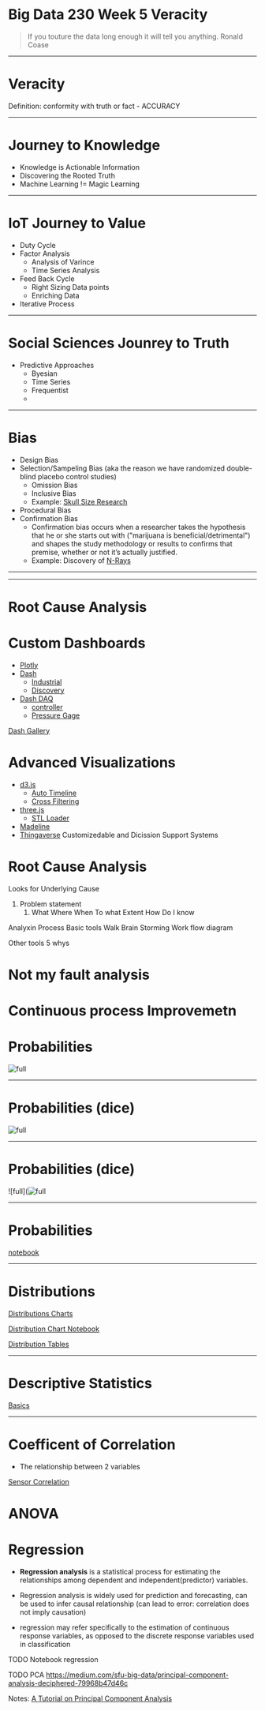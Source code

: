 
# Big Data 230 Week 5 Veracity 

> If you touture the data long enough it will tell you anything.
> Ronald Coase

---
# Veracity 
Definition: conformity with truth or fact - ACCURACY

---
# Journey to Knowledge
* Knowledge is Actionable Information
* Discovering the Rooted Truth
* Machine Learning != Magic Learning

---
# IoT Journey to Value
* Duty Cycle
* Factor Analysis
  * Analysis of Varince
  * Time Series Analysis
* Feed Back Cycle
  * Right Sizing Data points
  * Enriching Data
* Iterative Process
---
# Social Sciences Jounrey to Truth
* Predictive Approaches
    * Byesian
    * Time Series
    * Frequentist
    * 

---
# Bias
* Design Bias
* Selection/Sampeling Bias (aka the reason we have  randomized double-blind placebo control studies)
    * Omission Bias
    * Inclusive Bias
    * Example: [Skull Size Research](http://blogs.discovermagazine.com/crux/2018/10/31/morton-skulls-brain-size-controversy/#.XL-orHX0mV4)
* Procedural Bias
* Confirmation Bias
  * Confirmation bias occurs when a researcher takes the hypothesis that he or she starts out with ("marijuana is beneficial/detrimental") and shapes the study methodology or results to confirms that premise, whether or not it’s actually justified. 
  * Example: Discovery of [N-Rays](https://www.aps.org/publications/apsnews/200708/history.cfm)
---



---

# Root Cause Analysis


# Custom Dashboards
* [Plotly](https://plot.ly/#/)
* [Dash](https://dash.plot.ly/) 
  * [Industrial](https://dash-gallery.plotly.host/dash-oil-and-gas/)
  * [Discovery](https://dash-gallery.plotly.host/dash-object-detection/)
* [Dash DAQ](https://www.dashdaq.io/python-data-acquisition)
  * [controller](https://dash-gallery.plotly.host/dash-daq-omega-pid/)
  * [Pressure Gage](https://dash-gallery.plotly.host/dash-daq-pressure-gauge-pv/)

[Dash Gallery](https://dash.plot.ly/gallery)

# Advanced Visualizations
* [d3.js](https://github.com/d3/d3/wiki/Gallery)
  *  [Auto Timeline](https://bost.ocks.org/mike/nations/)
  *  [Cross Filtering](http://square.github.io/crossfilter/)
*  [three.js](https://threejs.org/)
   *  [STL Loader](https://threejs.org/examples/#webgl_loader_stl)
* [Madeline](https://github.com/JinJunho/Madeleine.js/)
* [Thingaverse](https://www.thingiverse.com/)
Customizedable and Dicission Support Systems



# Root Cause Analysis
Looks for Underlying Cause
1. Problem statement
    1. What
    Where
    When 
    To what Extent
    How Do I know

Analyxin Process Basic tools
Walk
Brain Storming
Work flow diagram 

Other tools
5 whys


# Not my fault analysis

# Continuous process Improvemetn


# Probabilities
![full](https://microshak.github.io/MicroNotes/Images/ML/HeadsOrTails.gif)

---
# Probabilities (dice)
![full](https://microshak.github.io/MicroNotes/Images/ML/Dice.gif)

---

# Probabilities (dice)
![full](![full](https://microshak.github.io/MicroNotes/Images/ML/CompoundProbability.gif)


---
# Probabilities
[notebook](https://veracity-microshak2.notebooks.azure.com/j/notebooks/Basic/Probability.ipynb)


---

# Distributions
[Distributions Charts](https://seeing-theory.brown.edu/probability-distributions/index.html#section2)

[Distribution Chart Notebook](https://notebooks.azure.com/microshak2/projects/Veracity/html/Exploring%20The%20Past/FrequencyCharts.ipynb)

[Distribution Tables](https://notebooks.azure.com/microshak2/projects/Veracity/html/Exploring%20The%20Past/FrequencyTables.ipynb)


---

# Descriptive Statistics
[Basics](https://veracity-microshak2.notebooks.azure.com/j/notebooks/Basic/MinMaxMinMode.ipynb)

---

# Coefficent of Correlation
* The relationship between 2 variables

[Sensor Correlation](https://veracity-microshak2.notebooks.azure.com/j/notebooks/Exploring%20The%20Past/SensorCorrelation.ipynb)


# ANOVA


# Regression


* **Regression analysis** is a statistical process for estimating the relationships among dependent and independent(predictor) variables.

* Regression analysis is widely used for prediction and forecasting,
 can be used to infer causal relationship (can lead to error: correlation does not imply causation)

* regression may refer specifically to the estimation of continuous response variables, as opposed to the discrete response variables used in classification


TODO 
Notebook regression

TODO 
PCA
https://medium.com/sfu-big-data/principal-component-analysis-deciphered-79968b47d46c



Notes:
[A Tutorial on Principal Component Analysis](https://arxiv.org/pdf/1404.1100.pdf)



